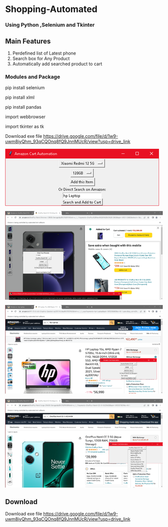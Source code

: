 # Shopping-Automated
### Using Python ,Selenium and Tkinter

## Main Features
1. Perdefined list of Latest phone
2. Search box for Any Product
3. Automatically add searched product to cart
   
### Modules and Package

   pip install selenium
   
   pip install xlml
   
   pip install pandas
   
   import webbrowser
   
   import tkinter as tk
   
Download exe file https://drive.google.com/file/d/1w9-uwm8iyQhm_93qCQOnq8fQ9JnnMUcR/view?usp=drive_link


![UI](https://github.com/NishVish/Shopping-Automated/blob/main/image%201.png)


![UI](https://github.com/NishVish/Shopping-Automated/blob/main/image%204.png)


![UI](https://github.com/NishVish/Shopping-Automated/blob/main/image%202.png)


![UI](https://github.com/NishVish/Shopping-Automated/blob/main/image%203.png)





## Download

Download exe file https://drive.google.com/file/d/1w9-uwm8iyQhm_93qCQOnq8fQ9JnnMUcR/view?usp=drive_link


